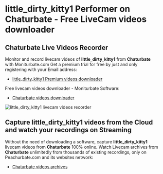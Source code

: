 # little_dirty_kitty1 Performer on Chaturbate - Free LiveCam videos downloader

## Chaturbate Live Videos Recorder

Monitor and record livecam videos of **little_dirty_kitty1** from **Chaturbate** with Moniturbate.com
Get a premium trial for free by just and only registering with your Email address:
* [little_dirty_kitty1 Premium videos downloader](https://moniturbate.com/request-demo-licence-key.html)

Free livecam videos downloader - Moniturbate Software:
* [Chaturbate videos downloader](https://moniturbate.com/moniturbate-download-software.html)

![little_dirty_kitty1 livecam videos recorder](https://peachurnet.com/templates/moniturbate-software.png)


## Capture little_dirty_kitty1 videos from the Cloud and watch your recordings on Streaming

Without the need of downloading a software, capture **little_dirty_kitty1** livecam videos from **Chaturbate** 100% online.
Watch Livecam archives from **Chaturbate** unlimitedly from thousands of existing recordings, only on Peachurbate.com and its websites network:
* [Chaturbate videos archives](https://peachurnet.com/)